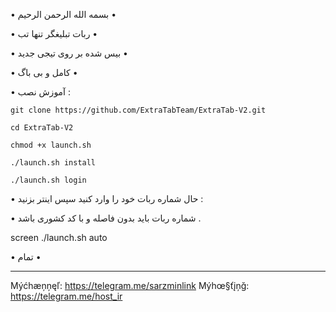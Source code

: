 • بسمه الله الرحمن الرحیم •

• ربات تبلیغگر تنها تب •

• بیس شده بر روی تیجی جدید •

• کامل و بی باگ •

• آموزش نصب :

`git clone https://github.com/ExtraTabTeam/ExtraTab-V2.git`

`cd ExtraTab-V2`

`chmod +x launch.sh`

`./launch.sh install`

`./launch.sh login`

• حال شماره ربات خود را وارد کنید سپس اینتر بزنید :

• شماره ربات باید بدون فاصله و با کد کشوری باشد .

screen ./launch.sh auto

• تمام •

---------------------
Mýćhæņņęľ: https://telegram.me/sarzminlink 
Mýhœ§ťįņğ: https://telegram.me/host_ir
